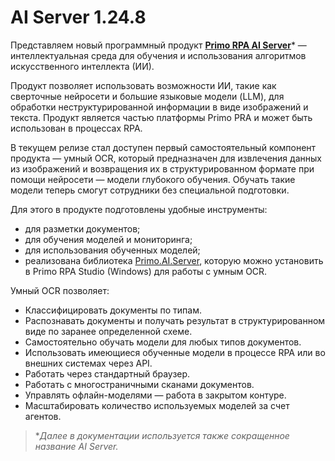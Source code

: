 # AI Server 1.24.8

Представляем новый программный продукт [**Primo RPA AI Server**](https://docs.primo-rpa.ru/primo-rpa/primo-rpa-ai-server/common)\* — интеллектуальная среда для обучения и использования алгоритмов искусственного интеллекта (ИИ). 

Продукт позволяет использовать возможности ИИ, такие как сверточные нейросети и большие языковые модели (LLM), для обработки неструктурированной информации в виде изображений и текста. Продукт является частью платформы Primo PRA и может быть использован в процессах RPA.

В текущем релизе стал доступен первый самостоятельный компонент продукта — умный OCR, который предназначен для извлечения данных из изображений и возвращения их в структурированном формате при помощи нейросети — модели глубокого обучения. Обучать такие модели теперь смогут сотрудники без специальной подготовки. 

Для этого в продукте подготовлены удобные инструменты:
- для разметки документов;
- для обучения моделей и мониторинга;
- для использования обученных моделей;
- реализована библиотека [Primo.AI.Server](https://docs.primo-rpa.ru/primo-rpa/g_elements/el_extra/ai_server), которую можно установить в Primo RPA Studio (Windows) для работы с умным OCR.

Умный OCR позволяет:
- Классифицировать документы по типам.
- Распознавать документы и получать результат в структурированном виде по заранее определенной схеме.
- Самостоятельно обучать модели для любых типов документов.
- Использовать имеющиеся обученные модели в процессе RPA или во внешних системах через API.
- Работать через стандартный браузер.
- Работать с многостраничными сканами документов.
- Управлять офлайн-моделями — работа в закрытом контуре.
- Масштабировать количество используемых моделей за счет агентов.

>\**Далее в документации используется также сокращенное название AI Server.*
